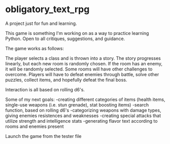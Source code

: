 # obligatory_text_rpg
A project just for fun and learning.

This game is something I'm working on as a way to practice learning Python.  Open to all critiques, suggestions, and guidance.

The game works as follows:

The player selects a class and is thrown into a story.
The story progresses linearly, but each new room is randomly chosen.  If the room has an enemy, it will be randomly selected.
Some rooms will have other challenges to overcome.
Players will have to defeat enemies through battle, solve other puzzles, collect items, and hopefully defeat the final boss.

Interaction is all based on rolling d6's.

Some of my next goals:
-creating different categories of items (health items, single-use weapons (i.e. stun grenade), stat boosting items)
-search function, based on rolling d6's
-categorizing weapons with damage types, giving enemies resistences and weaknesses
-creating special attacks that utilize strength and intelligence stats
-generating flavor text according to rooms and enemies present

Launch the game from the tester file
